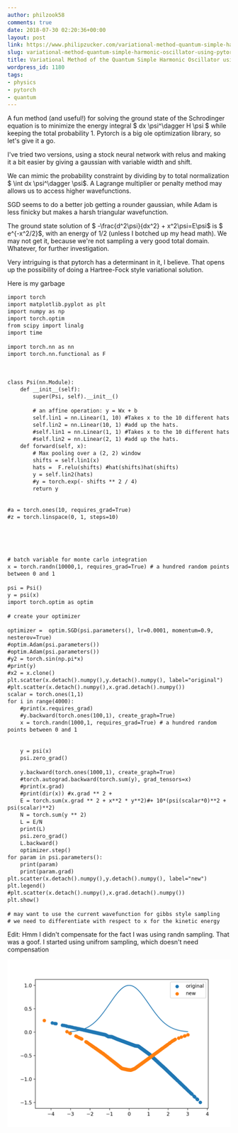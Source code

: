 ```yaml
---
author: philzook58
comments: true
date: 2018-07-30 02:20:36+00:00
layout: post
link: https://www.philipzucker.com/variational-method-quantum-simple-harmonic-oscillator-using-pytorch/
slug: variational-method-quantum-simple-harmonic-oscillator-using-pytorch
title: Variational Method of the Quantum Simple Harmonic Oscillator using PyTorch
wordpress_id: 1180
tags:
- physics
- pytorch
- quantum
---
```


A fun method (and useful!) for solving the ground state of the Schrodinger equation is to minimize the energy integral $ dx \psi^\dagger H \psi $ while keeping the total probability 1. Pytorch is a big ole optimization library, so let's give it a go.

I've tried two versions, using a stock neural network with relus and making it a bit easier by giving a gaussian with variable width and shift.

We can mimic the probability constraint by dividing by to total normalization $ \int dx \psi^\dagger \psi$. A Lagrange multiplier or penalty method may allows us to access higher wavefunctions.

SGD seems to do a better job getting a rounder gaussian, while Adam is less finicky but makes a harsh triangular wavefunction.

The ground state solution of $ -\frac{d^2\psi}{dx^2} + x^2\psi=E\psi$ is $ e^{-x^2/2}$, with an energy of 1/2 (unless I botched up my head math). We may not get it, because we're not sampling a very good total domain. Whatever, for further investigation.

Very intriguing is that pytorch has a determinant in it, I believe. That opens up the possibility of doing a Hartree-Fock style variational solution.

Here is my garbage

    
    import torch
    import matplotlib.pyplot as plt
    import numpy as np
    import torch.optim
    from scipy import linalg
    import time
    
    import torch.nn as nn
    import torch.nn.functional as F
    
    
    
    class Psi(nn.Module):
        def __init__(self):
            super(Psi, self).__init__()
    
            # an affine operation: y = Wx + b
            self.lin1 = nn.Linear(1, 10) #Takes x to the 10 different hats
            self.lin2 = nn.Linear(10, 1) #add up the hats.
            #self.lin1 = nn.Linear(1, 1) #Takes x to the 10 different hats
            #self.lin2 = nn.Linear(2, 1) #add up the hats.
        def forward(self, x):
            # Max pooling over a (2, 2) window
            shifts = self.lin1(x)
            hats =  F.relu(shifts) #hat(shifts)hat(shifts)
            y = self.lin2(hats)
            #y = torch.exp(- shifts ** 2 / 4)
            return y
    
    
    #a = torch.ones(10, requires_grad=True)
    #z = torch.linspace(0, 1, steps=10)
    
    
    
    
    
    # batch variable for monte carlo integration
    x = torch.randn(10000,1, requires_grad=True) # a hundred random points between 0 and 1
    
    psi = Psi()
    y = psi(x)
    import torch.optim as optim
    
    # create your optimizer
    
    optimizer =  optim.SGD(psi.parameters(), lr=0.0001, momentum=0.9, nesterov=True)
    #optim.Adam(psi.parameters())
    #optim.Adam(psi.parameters())
    #y2 = torch.sin(np.pi*x)
    #print(y)
    #x2 = x.clone()
    plt.scatter(x.detach().numpy(),y.detach().numpy(), label="original")
    #plt.scatter(x.detach().numpy(),x.grad.detach().numpy())
    scalar = torch.ones(1,1)
    for i in range(4000):
        #print(x.requires_grad)
        #y.backward(torch.ones(100,1), create_graph=True)
        x = torch.randn(1000,1, requires_grad=True) # a hundred random points between 0 and 1
    
        
        y = psi(x)
        psi.zero_grad()
    
        y.backward(torch.ones(1000,1), create_graph=True)
        #torch.autograd.backward(torch.sum(y), grad_tensors=x)
        #print(x.grad)
        #print(dir(x)) #x.grad ** 2 +
        E = torch.sum(x.grad ** 2 + x**2 * y**2)#+ 10*(psi(scalar*0)**2 + psi(scalar)**2)
        N = torch.sum(y ** 2)
        L = E/N
        print(L)
        psi.zero_grad()
        L.backward()
        optimizer.step()
    for param in psi.parameters():
        print(param)
        print(param.grad)
    plt.scatter(x.detach().numpy(),y.detach().numpy(), label="new")
    plt.legend()
    #plt.scatter(x.detach().numpy(),x.grad.detach().numpy())
    plt.show()
    
    # may want to use the current wavefunction for gibbs style sampling
    # we need to differentiate with respect to x for the kinetic energy
    


Edit: Hmm I didn't compensate for the fact I was using randn sampling. That was a goof. I started using unifrom sampling, which doesn't need compensation



[![sho](/assets/sho.png)](/assets/sho.png)
